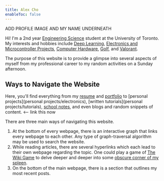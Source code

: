 ```yaml
---
title: Alex Cho
enableToc: false 
---
```


ADD PROFILE IMAGE AND MY NAME UNDERNEATH

Hi! I'm a 2nd year [Engineering Science](notes/University/EngSci.md) student at the University of Toronto. My interests and hobbies include [Deep Learning](deep%20learning/deep%20learning.md), [Electronics and Microcontroller Projects](personal%20projects/electronics.md), [Computer Hardware](computer%20building/computer%20building), [Golf](hobbies/golf,md), and [Valorant](hobbies/valorant.md).

The purpose of this website is to provide a glimpse into several aspects of myself from my professional career to my random activities on a Sunday afternoon. 

## Ways to Navigate the Website 
Here, you'll find everything from my [resume](professional/resume.md) and [portfolio](professional/portfolio.md) to [personal projects](personal projects/electronics), [written tutorials](personal projects/tutorials), [school notes](notes/lecture.md), and even blogs and random snippets of content. <-- link this now

There are three main ways of navigating this website.
1. At the bottom of every webpage, there is an interactive graph that links every webpage to each other. Any type of graph-traversal algorithm may be used to search the website. 
2. While reading articles, there are several hyperlinks which each lead to their own webpage regarding the topic. One could play a game of [The Wiki Game](https://www.thewikigame.com/) to delve deeper and deeper into some [obscure corner of my spleen](https://www.poetryfoundation.org/poetrymagazine/poems/37695/forgetfulness).
3. On the bottom of the main webpage, there is a section that outlines my most recent posts. 




